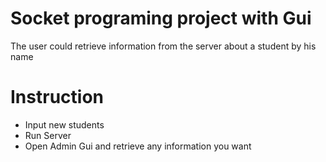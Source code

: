 
# Socket programing project with Gui 
The user could retrieve information from the server about a student by his name

# Instruction
- Input new students 
- Run Server 
- Open Admin Gui and retrieve any information you want
